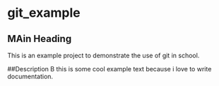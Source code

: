 # git_example

## MAin Heading
This is an example  project to demonstrate the use of git in school.

##Description B
this is some cool example text because i love to write documentation.
